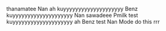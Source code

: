 thanamatee
Nan
ah
kuyyyyyyyyyyyyyyyyyyyy
Benz
kuyyyyyyyyyyyyyyyyyyyy
Nan
sawadeee
Pmilk
test
kuyyyyyyyyyyyyyyyyyyyy
ah
Benz
test
Nan
Mode
do this
rrr